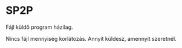 # SP2P
Fájl küldő program házilag.

Nincs fájl mennyiség korlátozás. Annyit küldesz, amennyit szeretnél.
